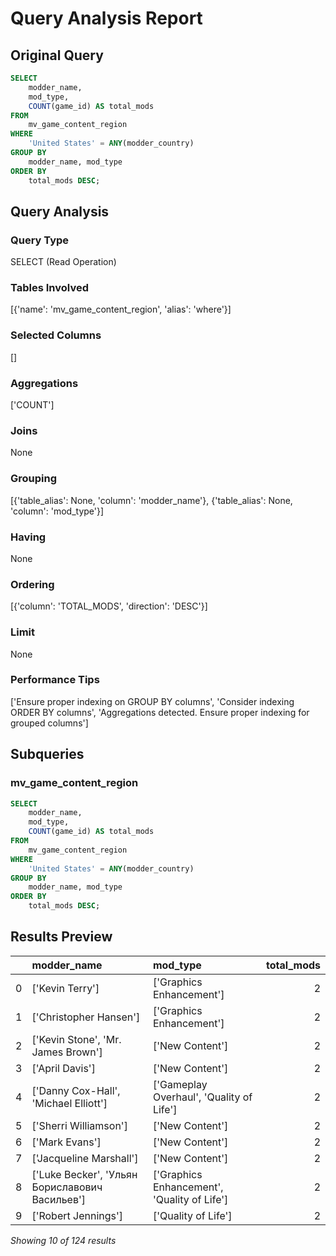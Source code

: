 # Query Analysis Report

## Original Query
```sql
SELECT  
    modder_name,  
    mod_type,  
    COUNT(game_id) AS total_mods  
FROM  
    mv_game_content_region  
WHERE  
    'United States' = ANY(modder_country)  
GROUP BY  
    modder_name, mod_type  
ORDER BY  
    total_mods DESC;
```

## Query Analysis

### Query Type
SELECT (Read Operation)

### Tables Involved
[{'name': 'mv_game_content_region', 'alias': 'where'}]

### Selected Columns
[]

### Aggregations
['COUNT']

### Joins
None

### Grouping
[{'table_alias': None, 'column': 'modder_name'}, {'table_alias': None, 'column': 'mod_type'}]

### Having
None

### Ordering
[{'column': 'TOTAL_MODS', 'direction': 'DESC'}]

### Limit
None

### Performance Tips
['Ensure proper indexing on GROUP BY columns', 'Consider indexing ORDER BY columns', 'Aggregations detected. Ensure proper indexing for grouped columns']

## Subqueries

### mv_game_content_region
```sql
SELECT  
    modder_name,  
    mod_type,  
    COUNT(game_id) AS total_mods  
FROM  
    mv_game_content_region  
WHERE  
    'United States' = ANY(modder_country)  
GROUP BY  
    modder_name, mod_type  
ORDER BY  
    total_mods DESC;
```

## Results Preview
|    | modder_name                                    | mod_type                                    |   total_mods |
|---:|:-----------------------------------------------|:--------------------------------------------|-------------:|
|  0 | ['Kevin Terry']                                | ['Graphics Enhancement']                    |            2 |
|  1 | ['Christopher Hansen']                         | ['Graphics Enhancement']                    |            2 |
|  2 | ['Kevin Stone', 'Mr. James Brown']             | ['New Content']                             |            2 |
|  3 | ['April Davis']                                | ['New Content']                             |            2 |
|  4 | ['Danny Cox-Hall', 'Michael Elliott']          | ['Gameplay Overhaul', 'Quality of Life']    |            2 |
|  5 | ['Sherri Williamson']                          | ['New Content']                             |            2 |
|  6 | ['Mark Evans']                                 | ['New Content']                             |            2 |
|  7 | ['Jacqueline Marshall']                        | ['New Content']                             |            2 |
|  8 | ['Luke Becker', 'Ульян Бориславович Васильев'] | ['Graphics Enhancement', 'Quality of Life'] |            2 |
|  9 | ['Robert Jennings']                            | ['Quality of Life']                         |            2 |

*Showing 10 of 124 results*
